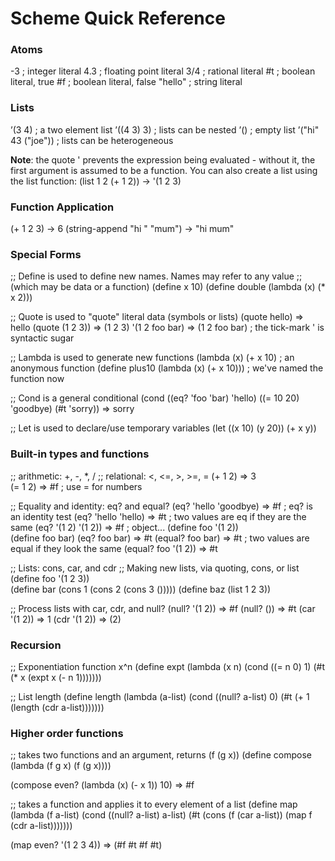 Scheme Quick Reference
======================

### Atoms

-3 ; integer literal
4.3 ; floating point literal
3/4 ; rational literal
#t ; boolean literal, true
#f ; boolean literal, false
"hello" ; string literal

### Lists

’(3 4) ; a two element list
’((4 3) 3) ; lists can be nested
’() ; empty list
’("hi" 43 ("joe")) ; lists can be heterogeneous

**Note**: the quote ' prevents the expression being evaluated - without it, the first argument is assumed to be a function.  You can also create a list using the list function:
(list 1 2 (+ 1 2)) -> '(1 2 3)

### Function Application

(+ 1 2 3) -> 6
(string-append "hi " "mum") -> "hi mum"

### Special Forms

;; Define is used to define new names.  Names may refer to any value
;; (which may be data or a function)
(define x 10)
(define double (lambda (x) (* x 2)))

;; Quote is used to "quote" literal data (symbols or lists)
(quote hello)           => hello
(quote (1 2 3))         => (1 2 3)
'(1 2 foo bar)          => (1 2 foo bar)  ; the tick-mark ' is syntactic sugar

;; Lambda is used to generate new functions
(lambda (x) (+ x 10)                    ; an anonymous function
(define plus10 (lambda (x) (+ x 10)))   ; we've named the function now

;; Cond is a general conditional
(cond 
  ((eq? 'foo 'bar) 'hello)
  ((= 10 20) 'goodbye)
  (#t 'sorry))                  => sorry

;; Let is used to declare/use temporary variables
(let
  ((x 10)
   (y 20))
  (+ x y))
  
### Built-in types and functions

;; arithmetic:  +, -, *, / 
;; relational: <, <=, >, >=, =
(+ 1 2)                    => 3       
(= 1 2)                    => #f   ; use = for numbers

;; Equality and identity:  eq? and equal?
(eq? 'hello 'goodbye)      => #f   ; eq? is an identity test
(eq? 'hello 'hello)        => #t   ; two values are eq if they are the same
(eq? '(1 2) '(1 2))        => #f   ; object...
(define foo '(1 2))      
(define foo bar)
(eq? foo bar)              => #t
(equal? foo bar)           => #t   ; two values are equal if they look the same
(equal? foo '(1 2))        => #t

;; Lists:  cons, car, and cdr
;; Making new lists, via quoting, cons, or list
(define foo '(1 2 3))     
(define bar (cons 1 (cons 2 (cons 3 ()))))
(define baz (list 1 2 3))

;; Process lists with car, cdr, and null?
(null? '(1 2))             => #f
(null? ())                 => #t
(car '(1 2))               => 1
(cdr '(1 2))               => (2)

### Recursion

;; Exponentiation function x^n
(define expt 
  (lambda (x n)
    (cond ((= n 0) 1)
	  (#t (* x (expt x (- n 1)))))))

;; List length
(define length
  (lambda (a-list)
    (cond ((null? a-list) 0)
	  (#t (+ 1 (length (cdr a-list)))))))

### Higher order functions

;; takes two functions and an argument, returns (f (g x))
(define compose 
  (lambda (f g x)
    (f (g x))))

(compose even? (lambda (x) (- x 1)) 10)   => #f

;; takes a function and applies it to every element of a list
(define map 
  (lambda (f a-list)
    (cond ((null? a-list) a-list)
	  (#t (cons (f (car a-list)) (map f (cdr a-list)))))))

(map even? '(1 2 3 4))        => (#f #t #f #t)
